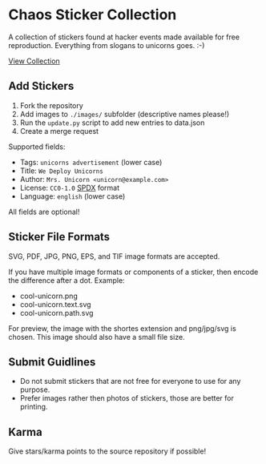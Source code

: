 # Chaos Sticker Collection

A collection of stickers found at hacker events made available for free reproduction. Everything from slogans to unicorns goes. :-)

[View Collection](https://mwarning.github.io/chaos-sticker-collection/)

## Add Stickers

1. Fork the repository
2. Add images to `./images/` subfolder (descriptive names please!)
3. Run the `update.py` script to add new entries to data.json
4. Create a merge request

Supported fields:

* Tags: `unicorns advertisement` (lower case)
* Title: `We Deploy Unicorns`
* Author: `Mrs. Unicorn <unicorn@example.com>`
* License: `CC0-1.0` [SPDX](https://spdx.org/licenses/) format
* Language: `english` (lower case)

All fields are optional!

## Sticker File Formats

SVG, PDF, JPG, PNG, EPS, and TIF image formats are accepted.

If you have multiple image formats or components of a sticker, then encode the difference after a dot. Example:

* cool-unicorn.png
* cool-unicorn.text.svg
* cool-unicorn.path.svg

For preview, the image with the shortes extension and png/jpg/svg is chosen. This image should also have a small file size.

## Submit Guidlines

* Do not submit stickers that are not free for everyone to use for any purpose.
* Prefer images rather then photos of stickers, those are better for printing.

## Karma

Give stars/karma points to the source repository if possible!
